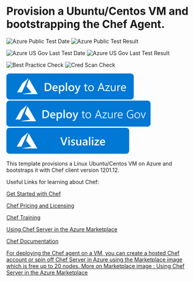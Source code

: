 # Provision a Ubuntu/Centos VM and  bootstrapping the Chef Agent.

![Azure Public Test Date](https://azurequickstartsservice.blob.core.windows.net/badges/application-workloads/chef/chef-json-parameters-linux-vm/PublicLastTestDate.svg)
![Azure Public Test Result](https://azurequickstartsservice.blob.core.windows.net/badges/application-workloads/chef/chef-json-parameters-linux-vm/PublicDeployment.svg)

![Azure US Gov Last Test Date](https://azurequickstartsservice.blob.core.windows.net/badges/application-workloads/chef/chef-json-parameters-linux-vm/FairfaxLastTestDate.svg)
![Azure US Gov Last Test Result](https://azurequickstartsservice.blob.core.windows.net/badges/application-workloads/chef/chef-json-parameters-linux-vm/FairfaxDeployment.svg)

![Best Practice Check](https://azurequickstartsservice.blob.core.windows.net/badges/application-workloads/chef/chef-json-parameters-linux-vm/BestPracticeResult.svg)
![Cred Scan Check](https://azurequickstartsservice.blob.core.windows.net/badges/application-workloads/chef/chef-json-parameters-linux-vm/CredScanResult.svg)

[![Deploy To Azure](https://raw.githubusercontent.com/Azure/azure-quickstart-templates/master/1-CONTRIBUTION-GUIDE/images/deploytoazure.svg?sanitize=true)](https://portal.azure.com/#create/Microsoft.Template/uri/https%3A%2F%2Fraw.githubusercontent.com%2FAzure%2Fazure-quickstart-templates%2Fmaster%2Fapplication-workloads%2Fchef%2Fchef-json-parameters-linux-vm%2Fazuredeploy.json)  
[![Deploy To Azure US Gov](https://raw.githubusercontent.com/Azure/azure-quickstart-templates/master/1-CONTRIBUTION-GUIDE/images/deploytoazuregov.svg?sanitize=true)](https://portal.azure.us/#create/Microsoft.Template/uri/https%3A%2F%2Fraw.githubusercontent.com%2FAzure%2Fazure-quickstart-templates%2Fmaster%2Fapplication-workloads%2Fchef%2Fchef-json-parameters-linux-vm%2Fazuredeploy.json)
[![Visualize](https://raw.githubusercontent.com/Azure/azure-quickstart-templates/master/1-CONTRIBUTION-GUIDE/images/visualizebutton.svg?sanitize=true)](http://armviz.io/#/?load=https%3A%2F%2Fraw.githubusercontent.com%2FAzure%2Fazure-quickstart-templates%2Fmaster%2Fapplication-workloads%2Fchef%2Fchef-json-parameters-linux-vm%2Fazuredeploy.json)

 This template provisions a Linux Ubuntu/Centos VM on Azure and bootstraps it with Chef client version 1201.12.

Useful Links for learning about Chef:

<a href="http://learn.chef.io/" target="_blank">Get Started with Chef

<a href="https://www.chef.io/chef/#plans-and-pricingx" target="_blank">Chef Pricing and Licensing

<a href="https://www.chef.io/training/" target="_blank">Chef Training

<a href="https://docs.chef.io/azure_portal.html#azure-marketplace" target="_blank">Using Chef Server in the Azure Marketplace

<a href="http://docs.chef.io/" target="_blank">Chef Documentation

 For deploying the Chef agent on a VM, you can create a hosted Chef account or spin off Chef Server in Azure using the Marketplace image which is free up to 20 nodes. More on Marketplace image : <a href="https://docs.chef.io/azure_portal.html#azure-marketplace" target="_blank">Using Chef Server in the Azure Marketplace


